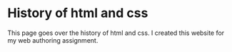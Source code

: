 # History of html and css
This page goes over the history of html and css. I created this website for my web authoring assignment.
